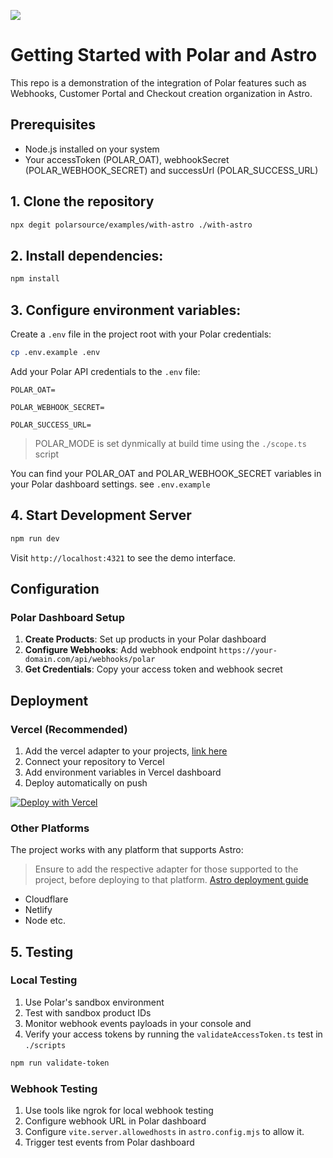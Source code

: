 ![](../logo.svg)

# Getting Started with Polar and Astro

This repo is a demonstration of the integration of Polar features such as Webhooks, Customer Portal and Checkout creation organization in Astro.

## Prerequisites

- Node.js installed on your system
- Your accessToken (POLAR_OAT), webhookSecret (POLAR_WEBHOOK_SECRET) and successUrl (POLAR_SUCCESS_URL)

## 1. Clone the repository

```bash
npx degit polarsource/examples/with-astro ./with-astro
```

## 2. Install dependencies:

```bash
npm install
```

## 3. Configure environment variables:

Create a `.env` file in the project root with your Polar credentials:

```bash
cp .env.example .env
```

Add your Polar API credentials to the `.env` file:

```env
POLAR_OAT=

POLAR_WEBHOOK_SECRET=

POLAR_SUCCESS_URL=

```
> POLAR_MODE is set dynmically at build time using the `./scope.ts` script

You can find your POLAR_OAT and POLAR_WEBHOOK_SECRET variables in your Polar dashboard settings. see `.env.example`

## 4. Start Development Server

```bash
npm run dev
```

Visit `http://localhost:4321` to see the demo interface.

## Configuration

### Polar Dashboard Setup

1. **Create Products**: Set up products in your Polar dashboard
2. **Configure Webhooks**: Add webhook endpoint `https://your-domain.com/api/webhooks/polar`
3. **Get Credentials**: Copy your access token and webhook secret

## Deployment

### Vercel (Recommended)

1. Add the vercel adapter to your projects, [link here](https://docs.astro.build/en/guides/integrations-guide/vercel/#installation)
1. Connect your repository to Vercel
1. Add environment variables in Vercel dashboard
1. Deploy automatically on push

[![Deploy with Vercel](https://vercel.com/button)](https://vercel.com/new/clone?repository-url=https://github.com/devroy10/astro-exp/tree/main&env=POLAR_OAT,POLAR_WEBHOOK_SECRET,POLAR_SUCCESS_URL,&envDescription=Configure%20your%20Polar%20API%20credentials%20and%20mode.&envLink=https://docs.polar.sh/integrate/webhooks/endpoints#setup-webhooks)

### Other Platforms

The project works with any platform that supports Astro:

> Ensure to add the respective adapter for those supported to the project, before deploying to that platform. [Astro deployment guide](https://docs.astro.build/en/guides/deploy/)

- Cloudflare
- Netlify
- Node etc.

## 5. Testing

### Local Testing

1. Use Polar's sandbox environment
2. Test with sandbox product IDs
3. Monitor webhook events payloads in your console and
4. Verify your access tokens by running the `validateAccessToken.ts` test in `./scripts`

```bash
npm run validate-token
```

### Webhook Testing

1. Use tools like ngrok for local webhook testing
2. Configure webhook URL in Polar dashboard
3. Configure `vite.server.allowedhosts` in `astro.config.mjs` to allow it.
4. Trigger test events from Polar dashboard
